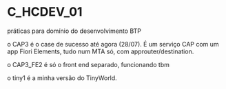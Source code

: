 # C_HCDEV_01

práticas para domínio do desenvolvimento BTP

o CAP3 é o case de sucesso até agora (28/07). É um serviço CAP com um app Fiori Elements, tudo num MTA só, com approuter/destination.

o CAP3_FE2 é só o front end separado, funcionando tbm

o tiny1 é a minha versão do TinyWorld.

